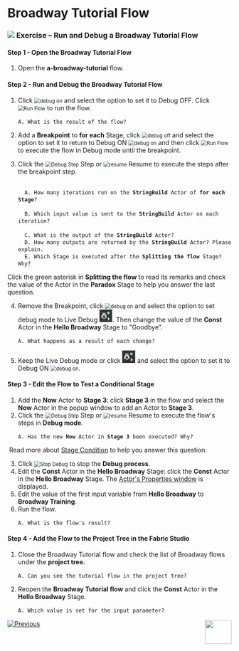 # Broadway Tutorial Flow

###  ![](/academy/images/Exercise.png) **Exercise – Run and Debug a Broadway Tutorial Flow**

#### Step 1 - Open the Broadway Tutorial Flow

1. Open the  **a-broadway-tutorial**  flow.

#### Step 2 - Run and Debug the Broadway Tutorial Flow
1. Click <img src="images/debug_on.png" alt="debug on" style="zoom:80%;" /> and select the option to set it to Debug OFF. Click <img src="images/run_flow_icon.png" alt="Run Flow" style="zoom:80%;" /> to run the flow.

  <ul>
  <pre><code>A. What is the result of the flow?</code></pre>
  </ul>



2. Add a  **Breakpoint** to **for each** Stage, click <img src="images/debug_off.png" alt="debug off" style="zoom:80%;" /> and select the option to set it to return to Debug ON <img src="images/debug_on.png" alt="debug on" style="zoom:80%;" /> and then click <img src="images/run_flow_icon.png" alt="Run Flow" style="zoom:80%;" /> to execute the flow in Debug mode until the breakpoint.

3. Click the <img src="images/debug_step_icon.png" alt="Debug Step" style="zoom:80%;" /> Step or  <img src="images/resume.PNG" alt="resume" style="zoom:80%;" /> Resume to execute the steps after the breakpoint step.

<ul>
<pre><code>
  A. How many iterations run on the <strong>StringBuild</strong> Actor of <strong>for each Stage</strong>?<br>
  B. Which input value is sent to the <strong>StringBuild</strong> Actor on each iteration?<br>
  C. What is the output of the <strong>StringBuild</strong> Actor?
  D. How many outputs are returned by the <strong>StringBuild</strong> Actor? Please explain.
  E. Which Stage is executed after the <strong>Splitting the flow</strong> Stage? Why?
</code></pre>
</ul>

 Click the green asterisk in <strong>Splitting the flow</strong> to read its remarks and check the value of the Actor in the <strong>Paradox</strong> Stage to help you answer the last question.


4. Remove the Breakpoint, click <img src="images/debug_on.png" alt="debug on" style="zoom:80%;" /> and select the option to set debug mode to Live Debug <img src="images/debug_live.png" alt="debug on" style="zoom:80%;" />. Then change the value of the **Const** Actor in the **Hello Broadway** Stage to "Goodbye".

  <ul>
  <pre><code>A. What happens as a result of each change?</code></pre>
  </ul>

5. Keep the Live Debug mode or click <img src="images/debug_live.png" alt="debug on" style="zoom:80%;" /> and select the option to set it to Debug ON <img src="images/debug_on.png" alt="debug on" style="zoom:80%;" />. 

  #### Step 3 - Edit the Flow to Test a Conditional Stage

1. Add the **Now** Actor to **Stage 3**: click **Stage 3** in the flow and select the **Now** Actor in the popup window to add an Actor to **Stage 3**.
2. Click the <img src="images/debug_step_icon.png" alt="Debug Step" style="zoom:80%;" /> Step or <img src="images/resume.PNG" alt="resume" style="zoom:80%;" /> Resume to execute the flow's steps in **Debug mode**. 

  <ul>
  <pre><code>A. Has the new <strong>Now</strong> Actor in <strong>Stage 3</strong> been executed? Why?</code></pre>
  </ul>

​		Read more about [Stage Condition](/articles/19_Broadway/02_broadway_high_level_components.md#stage-conditions) to help you answer this question.

3. Click <img src="images/stop_debug_icon.png" alt="Stop Debug" style="zoom:80%;" /> to stop the **Debug process**. 
4. Edit the **Const** Actor in the **Hello Broadway** Stage: click the **Const** Actor in the **Hello Broadway** Stage. The [Actor's Properties window](/articles/19_Broadway/03_broadway_actor_window.md) is displayed.
5. Edit the value of the first input variable from **Hello Broadway** to **Broadway Training**.
6. Run the flow. 

  <ul><pre><code>A. What is the flow's result?</code></pre></ul> 

 #### Step 4 - Add the Flow to the Project Tree in the Fabric Studio

1. Close the Broadway Tutorial flow and check the list of Broadway flows under the <strong>project tree.</strong>

<ul><pre><code>A. Can you see the tutorial flow in the project tree?</code></pre></ul>

2. Reopen the **Broadway Tutorial flow** and click the **Const** Actor in the <strong>Hello Broadway</strong> Stage.

<ul><pre><code>A. Which value is set for the input parameter?</code></pre></ul> 



[![Previous](/articles/images/Previous.png)](04_broadway_tutorials.md)[<img align="right" width="60" height="54" src="/articles/images/Next.png">](04b_broadway_tutorials_solution.md)
